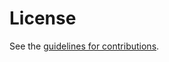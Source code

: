 # License

See the
[guidelines for contributions](https://github.com/martinthomson/sslkeylogfile/blob//CONTRIBUTING.md).
